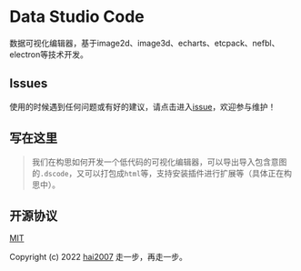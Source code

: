 # Data Studio Code
数据可视化编辑器，基于image2d、image3d、echarts、etcpack、nefbl、electron等技术开发。

## Issues
使用的时候遇到任何问题或有好的建议，请点击进入[issue](https://github.com/hai2007/data-studio-code/issues)，欢迎参与维护！

## 写在这里

> 我们在构思如何开发一个低代码的可视化编辑器，可以导出导入包含意图的```.dscode```，又可以打包成```html```等，支持安装插件进行扩展等（具体正在构思中）。

开源协议
---------------------------------------
[MIT](https://github.com/hai2007/data-studio-code/blob/master/LICENSE)

Copyright (c) 2022 [hai2007](https://hai2007.github.io/SweetHome/) 走一步，再走一步。
